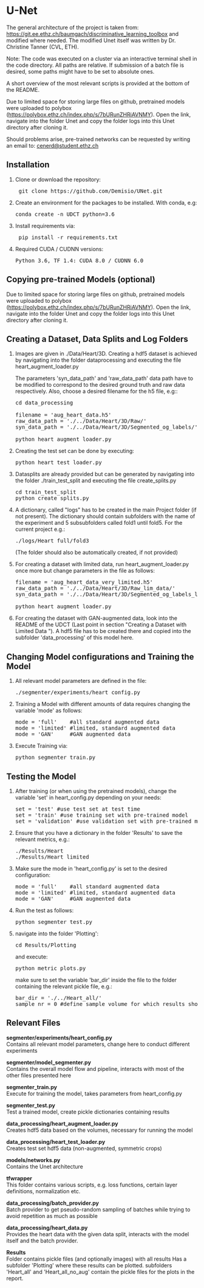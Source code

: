 # U-Net
The general architecture of the project is taken from:
https://git.ee.ethz.ch/baumgach/discriminative_learning_toolbox and modified where needed.
The modified Unet itself was written by Dr. Christine Tanner (CVL, ETH).

Note: The code was executed on a cluster via an interactive terminal shell in the code directory. 
All paths are relative. If submission of a batch file is desired, some paths might have to be set to absolute ones.

A short overview of the most relevant scripts is provided at the bottom of the README.

Due to limited space for storing large files on github, pretrained models were uploaded to polybox
(https://polybox.ethz.ch/index.php/s/7bURunZHRiAVNMY). Open the link, navigate into the folder Unet
and copy the folder logs into this Unet directory after cloning it.

Should problems arise, pre-trained networks can be requested by writing an email to: 
[cenerd@student.ethz.ch](mailto:cenerd@student.ethz.ch)

## Installation
1.  Clone or download the repository:
    <pre> git clone https://github.com/Demisio/UNet.git </pre>
    
2.  Create an environment for the packages to be installed. With conda, e.g: 
    <pre>conda create -n UDCT python=3.6</pre>

2.  Install requirements via: 
    <pre> pip install -r requirements.txt </pre>
    
4.  Required CUDA / CUDNN versions:
    <pre>Python 3.6, TF 1.4: CUDA 8.0 / CUDNN 6.0</pre>

## Copying pre-trained Models (optional)
Due to limited space for storing large files on github, pretrained models were uploaded to polybox
(https://polybox.ethz.ch/index.php/s/7bURunZHRiAVNMY). Open the link, navigate into the folder Unet
and copy the folder logs into this Unet directory after cloning it.

## Creating a Dataset, Data Splits and Log Folders
1.  Images are given in ./Data/Heart/3D. Creating a hdf5 dataset is achieved by navigating into the folder dataprocessing
    and executing the file heart_augment_loader.py
    
    The parameters 'syn_data_path' and 'raw_data_path' data path have to be modified to correspond
    to the desired ground truth and raw data respectively. 
    Also, choose a desired filename for the h5 file, e.g::
    
    <pre>cd data_processing
    
    filename = 'aug_heart_data.h5'
    raw_data_path = './../Data/Heart/3D/Raw/'
    syn_data_path = './../Data/Heart/3D/Segmented_og_labels/'
    
    python heart_augment_loader.py</pre>
    
2.  Creating the test set can be done by executing:
    <pre>python heart_test_loader.py</pre>
    
2.  Datasplits are already provided but can be generated by navigating into the folder ./train_test_split and executing
    the file create_splits.py
    <pre>cd train_test_split
    python create_splits.py</pre>
    
3.  A dictionary, called "logs" has to be created in the main Project folder (if not present). The dictionary should
    contain subfolders with the name of the experiment and 5 subsubfolders called fold1 until fold5.
    For the current project e.g.:
    <pre>./logs/Heart_full/fold3</pre>
    
    (The folder should also be automatically created, if not provided)
    
4.  For creating a dataset with limited data, run heart_augment_loader.py once more but change parameters
    in the file as follows:
    <pre>
    filename = 'aug_heart_data_very_limited.h5'
    raw_data_path = './../Data/Heart/3D/Raw_lim_data/'
    syn_data_path = './../Data/Heart/3D/Segmented_og_labels_lim_data/'
    
    python heart_augment_loader.py</pre>
    
5.  For creating the dataset with GAN-augmented data, look into the README of the UDCT
    (Last point in section "Creating a Dataset with Limited Data "). A hdf5 file has to be created there and copied into the subfolder 'data_processing'
    of this model here. 

## Changing Model configurations and Training the Model

1.  All relevant model parameters are defined in the file:
    <pre>./segmenter/experiments/heart_config.py</pre>
2.  Training a Model with different amounts of data requires changing the variable 'mode' as follows:
    <pre>mode = 'full'    #all standard augmented data
    mode = 'limited' #limited, standard augmented data
    mode = 'GAN'     #GAN augmented data</pre>
    
2.  Execute Training via:
    <pre>python segmenter_train.py</pre>
    
## Testing the Model
1.  After training (or when using the pretrained models), change the variable 'set' in heart_config.py depending on your needs:

    <pre>set = 'test' #use test set at test time
    set = 'train' #use training set with pre-trained model
    set = 'validation' #use validation set with pre-trained model</pre>
    
2.  Ensure that you have a dictionary in the folder 'Results' to save the relevant metrics, e.g.:
    <pre>./Results/Heart
    ./Results/Heart_limited</pre>
    
3.  Make sure the mode in 'heart_config.py' is set to the desired configuration:
    <pre>mode = 'full'    #all standard augmented data
    mode = 'limited' #limited, standard augmented data
    mode = 'GAN'     #GAN augmented data</pre>
    
3.  Run the test as follows:
    <pre>python segmenter_test.py</pre>
    
4.  navigate into the folder 'Plotting':
    <pre>cd Results/Plotting</pre>
    
    and execute:
    <pre>python metric_plots.py</pre>
    
    make sure to set the variable 'bar_dir' inside the file to the folder containing the relevant pickle file, e.g.:
    <pre>bar_dir = './../Heart_all/'
    sample_nr = 0 #define sample volume for which results should be plotted (e.g. 0 or 1 for  test set)</pre>
    
## Relevant Files

<b>segmenter/experiments/heart_config.py</b><br />
Contains all relevant model parameters, change here to conduct different experiments
<br /> 

<b>segmenter/model_segmenter.py</b><br />
Contains the overall model flow and pipeline, interacts with most of the other files presented here
<br />

<b>segmenter_train.py</b><br />
Execute for training the model, takes parameters from heart_config.py
<br />

<b>segmenter_test.py</b><br />
Test a trained model, create pickle dictionaries containing results
<br />

<b>data_processing/heart_augment_loader.py</b><br />
Creates hdf5 data based on the volumes, necessary for running the model
<br />

<b>data_processing/heart_test_loader.py</b><br />
Creates test set hdf5 data (non-augmented, symmetric crops)
<br />

<b>models/networks.py</b><br />
Contains the Unet architecture
<br />

<b>tfwrapper</b><br />
This folder contains various scripts, e.g. loss functions, certain layer definitions, normalization etc.
<br />

<b>data_processing/batch_provider.py</b><br />
Batch provider to get pseudo-random sampling of batches while trying to avoid repetition as much as possible
<br />

<b>data_processing/heart_data.py</b><br />
Provides the heart data with the given data split, interacts with the model itself and the batch provider.
<br />

<b>Results</b><br />
Folder contains pickle files (and optionally images) with all results
Has a subfolder 'Plotting' where these results can be plotted.
subfolders 'Heart_all' and 'Heart_all_no_aug' contain the pickle files for the plots in the report.
<br />

